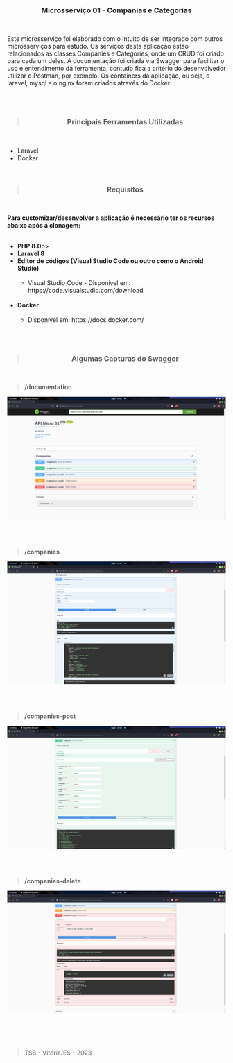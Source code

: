 <h3 align="center">Microsserviço 01 - Companias e Categorias</h3>
<br>

<p>
Este microsserviço foi elaborado com o intuito de ser integrado com outros microsserviços para estudo. Os serviços desta aplicação estão relacionados as classes Companies e Categories, onde um CRUD foi criado para cada um deles. A documentação foi criada via Swagger para facilitar o uso e entendimento da ferramenta, contudo fica a critério do desenvolvedor utilizar o Postman, por exemplo. Os containers da aplicação, ou seja, o laravel, mysql e o nginx foram criados através do Docker.
<p>

<br><br>

><h3 align="center">Principais Ferramentas Utilizadas</h3>
<br>

<ul>
    <li>Laravel</li>
    <li>Docker</li>
</ul>
<br>

><h3 align="center">Requisitos</h3>
<br>

<p>
<b>Para customizar/desenvolver a aplicação é necessário ter os recursos abaixo após a clonagem:</b>
<br><br>
<ul>
    <li><b>PHP 8.0</b>b></li>
    <li><b>Laravel 8</b></li>
    <li>
        <b>Editor de códigos (Visual Studio Code ou outro como o Android Studio)</b>
        <ul><br>
            <li>Visual Studio Code - Disponível em: https://code.visualstudio.com/download</li>
        </ul>  
    </li>
    <br>
    <li>
        <b>Docker</b>
        <ul><br>
            <li>Disponível em: https://docs.docker.com/</li>
        </ul>  
    </li>
    <br>
</ul>

<p><br>

><h3 align="center">Algumas Capturas do Swagger</h3>
<br>

><b>/documentation</b><br>

![Screenshot](https://github.com/Tarcisio-Souto/micro-01/blob/main/capturas/documentation.png)

<br><br>

><b>/companies</b><br>

![Screenshot](https://github.com/Tarcisio-Souto/micro-01/blob/main/capturas/companies-list.png)

<br><br>

><b>/companies-post</b><br>

![Screenshot](https://github.com/Tarcisio-Souto/micro-01/blob/main/capturas/companies-post.png)

<br><br>

><b>/companies-delete</b><br>

![Screenshot](https://github.com/Tarcisio-Souto/micro-01/blob/main/capturas/companies-delete.png)

<br><br><br>

><p>TSS - Vitória/ES - 2023</p>
